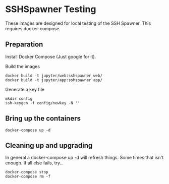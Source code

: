 # SSHSpawner Testing

These images are designed for local testing of the SSH Spawner.  This requires docker-compose.

## Preparation

Install Docker Compose (Just google for it).

Build the images

    docker build -t jupyter/web:sshspawner web/
    docker build -t jupyter/app:sshspawner app/

Generate a key file

    mkdir config
    ssh-keygen -f config/newkey -N ''


## Bring up the containers

    docker-compose up -d


## Cleaning up and upgrading

In general a docker-compose up -d will refresh things.  Some times that isn't enough.  If all else fails, try...

    docker-compose stop
    docker-compose rm -f
